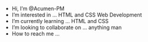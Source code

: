 - Hi, I’m @Acumen-PM
- I’m interested in ... HTML and CSS Web Development
- I’m currently learning ... HTML and CSS
- I’m looking to collaborate on ... anything man
- How to reach me ...

<!---
Acumen-PM/Acumen-PM is a ✨ special ✨ repository because its `README.md` (this file) appears on your GitHub profile.
You can click the Preview link to take a look at your changes.
--->
